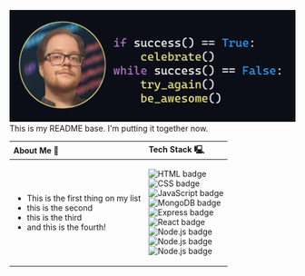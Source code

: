 
![Header](imgs/README-Header.png)
This is my README base. I'm putting it together now.

<table>
  <thead>
    <tr>
      <th align="left"> About Me 🚀 </th>
      <th align="left"> Tech Stack 🖳 </th>
    </tr>
  </thead>
  <tbody>
    <tr>
      <td>
        <ul>
          <li>This is the first thing on my list
          <li>this is the second
          <li> this is the third
          <li> and this is the fourth!
        </ul>
      </td>
      <td>
        <ul style="list-style: none; padding: 0;">
          <li>
            <img src="https://img.shields.io/badge/-HTML5-black?logo=HTML5&logoColor=E34F26&style=for-the-badge" alt="HTML badge"/> 
          <li>
            <img src="https://img.shields.io/badge/-CSS3-black?logo=CSS3&logoColor=1572B6&style=for-the-badge" alt="CSS badge"/> 
          <li>
            <img src="https://img.shields.io/badge/-JavaScript-black?logo=JavaScript&logoColor=F7DF1E&style=for-the-badge" alt="JavaScript badge"/> 
          <li>
            <img src="https://img.shields.io/badge/-MongoDB-black?logo=MongoDB&logoColor=47A248&style=for-the-badge" alt="MongoDB badge"/> 
          <li>
            <img src="https://img.shields.io/badge/-Express-black?logo=Express&logoColor=white&style=for-the-badge" alt="Express badge"/> 
          <li>
            <img src="https://img.shields.io/badge/-React-black?logo=React&logoColor=61DAFB&style=for-the-badge" alt="React badge"/> 
          <li>
            <img src="https://img.shields.io/badge/-Node.js-black?logo=Node.js&logoColor=339933&style=for-the-badge" alt="Node.js badge"/> 
          <li>
            <img src="https://img.shields.io/badge/-GraphQL-black?logo=GraphQL&logoColor=E10098&style=for-the-badge" alt="Node.js badge"/> 
          <li>
            <img src="https://img.shields.io/badge/-github-black?logo=github&logoColor=white&style=for-the-badge" alt="Node.js badge"/> 
        </ul>
      </td>
    </tr>

